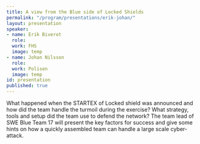```yaml
---
title: A view from the Blue side of Locked Shields
permalink: "/program/presentations/erik-johan/"
layout: presentation
speaker:
- name: Erik Biverot
  role: 
  work: FHS
  image: temp
- name: Johan Nilsson
  role: 
  work: Polisen
  image: temp
id: presentation
published: true
---
```


What happened when the STARTEX of Locked shield was announced and how did the team handle the turmoil during the exercise? What strategy, tools and setup did the team use to defend the network? The team lead of SWE Blue Team 17 will present the key factors for success and give some hints on how a quickly assembled team can handle a large scale cyber-attack.